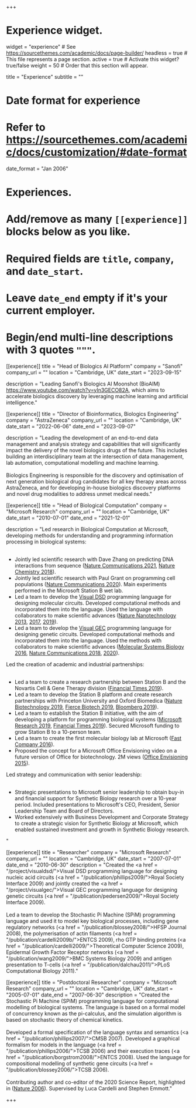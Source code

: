 +++
# Experience widget.
widget = "experience"  # See https://sourcethemes.com/academic/docs/page-builder/
headless = true  # This file represents a page section.
active = true  # Activate this widget? true/false
weight = 50  # Order that this section will appear.

title = "Experience"
subtitle = ""

# Date format for experience
#   Refer to https://sourcethemes.com/academic/docs/customization/#date-format
date_format = "Jan 2006"

# Experiences.
#   Add/remove as many `[[experience]]` blocks below as you like.
#   Required fields are `title`, `company`, and `date_start`.
#   Leave `date_end` empty if it's your current employer.
#   Begin/end multi-line descriptions with 3 quotes `"""`.

[[experience]]
  title = "Head of Biologics AI Platform"
  company = "Sanofi"
  company_url = ""
  location = "Cambridge, UK"
  date_start = "2023-09-15"

description = "Leading Sanofi's Biologics AI Moonshot (BioAIM) https://www.youtube.com/watch?v=yIn3GECO82A, which aims to accelerate biologics discovery by leveraging machine learning and artificial intelligence."

[[experience]]
  title = "Director of Bioinformatics, Biologics Engineering"
  company = "AstraZeneca"
  company_url = ""
  location = "Cambridge, UK"
  date_start = "2022-06-06"
  date_end = "2023-09-07"

description = "Leading the development of an end-to-end data management and analysis strategy and capabilities that will significantly impact the delivery of the novel biologics drugs of the future. This includes building an interdisciplinary team at the intersection of data management, lab automation, computational modelling and machine learning. <br><br>Biologics Engineering is responsible for the discovery and optimisation of next generation biological drug candidates for all key therapy areas across AstraZeneca, and for developing in-house biologics discovery platforms and novel drug modalities to address unmet medical needs."




[[experience]]
  title = "Head of Biological Computation"
  company = "Microsoft Research"
  company_url = ""
  location = "Cambridge, UK"
  date_start = "2010-07-01"
  date_end = "2021-12-01"

description = "Led research in Biological Computation at Microsoft, developing methods for understanding and programming information processing in biological systems:<br><br><ul> <li>Jointly led scientific research with Dave Zhang on predicting DNA interactions from sequence (<a href = /publication/zhang2021/>Nature Communications 2021</a>, <a href = /publication/zhang2018/>Nature Chemistry 2018</a>).</li><li>Jointly led scientific research with Paul Grant on programming cell populations (<a href = /publication/grant2020/>Nature Communications 2020</a>). Main experiments performed in the Microsoft Station B wet lab. </li> <li>Led a team to develop the <a href = /project/visualdsd/>Visual DSD</a> programming language for designing molecular circuits. Developed computational methods and incorporated them into the language. Used the language with collaborators to make scientific advances (<a href = /publication/chen2013/>Nature Nanotechnology 2013</a>, <a href = /publication/chatterjee2017/>2017</a>, <a href = /publication/joesaar2019/>2019</a>).</li> <li>Led a team to develop the <a href = /project/visualgec/>Visual GEC</a> programming language for designing genetic circuits. Developed computational methods and incorporated them into the language. Used the methods with collaborators to make scientific advances (<a href = /publication/grant2016/>Molecular Systems Biology 2016</a>, <a href = /publication/patange2018/>Nature Communications 2018</a>, <a href = /publication/nadezhdin2020/>2020</a>).</li> </ul>Led the creation of academic and industrial partnerships:<br><br> <ul><li>Led a team to create a research partnership between Station B and the Novartis Cell & Gene Therapy division (<a href = /post/financialtimes2019/>Financial Times 2019</a>). </li> <li> Led a team to develop the Station B platform and create research partnerships with Princeton University and Oxford Biomedica (<a href = /post/naturebiotechnology2019/>Nature Biotechnology 2019</a>, <a href = /post/fiercebiotech2019/>Fierce Biotech 2019</a>, <a href = /post/bloomberg2019/>Bloomberg 2019</a>).</li> <li> Led a team to establish the Station B initiative, with the aim of developing a platform for programming biological systems (<a href = /post/msr2019b/>Microsoft Research 2019</a>, <a href = /post/financialtimes2019b/>Financial Times 2019</a>). Secured Microsoft funding to grow Station B to a 10-person team.</li> <li>Led a team to create the first molecular biology lab at Microsoft (<a href = /post/fastcompany2016/>Fast Company 2016</a>). </li> <li>Proposed the concept for a Microsoft Office Envisioning video on a future version of Office for biotechnology. 2M views (<a href = /post/office2015/>Office Envisioning 2015</a>).</li> </ul> Led strategy and communication with senior leadership:<br><br> <ul><li>Strategic presentations to Microsoft senior leadership to obtain buy-in and financial support for Synthetic Biology research over a 10-year period. Included presentations to Microsoft's CEO, President, Senior Leadership Team and Board of Directors.</li><li>Worked extensively with Business Development and Corporate Strategy to create a strategic vision for Synthetic Biology at Microsoft, which enabled sustained investment and growth in Synthetic Biology research.</li></ul>" 



[[experience]]
  title = "Researcher"
  company = "Microsoft Research"
  company_url = ""
  location = "Cambridge, UK"
  date_start = "2007-07-01"
  date_end = "2010-06-30"
  description = "Created the <a href = \"/project/visualdsd/\">Visual DSD</a> programming language for designing nucleic acid circuits (<a href = \"/publication/phillips2009/\">Royal Society Interface 2009</a>) and jointly created the <a href = \"/project/visualgec/\">Visual GEC</a> programming language for designing genetic circuits (<a href = \"/publication/pedersen2009/\">Royal Society Interface 2009</a>). <br><br>Led a team to develop the Stochastic Pi Machine (SPiM) programming language and used it to model key biological processes, including gene regulatory networks (<a href = \"/publication/blossey2008/\">HFSP Journal 2008</a>), the polymerisation of actin filaments (<a href = \"/publication/cardelli2009b/\">ENTCS 2009</a>), rho GTP binding proteins (<a href = \"/publication/cardelli2009/\">Theoretical Computer Science 2009</a>), Epidermal Growth Factor Receptor networks (<a href = \"/publication/wang2009/\">BMC Systems Biology 2009</a>) and antigen presentation to T-cells (<a href = \"/publication/dalchau2011/\">PLoS Computational Biology 2011</a>)."


[[experience]]
  title = "Postdoctoral Researcher"
  company = "Microsoft Research"
  company_url = ""
  location = "Cambridge, UK"
  date_start = "2005-07-01"
  date_end = "2007-06-30"
  description = "Created the Stochastic Pi Machine (SPiM) programming language for computational modelling of biological systems. The language is based on a formal model of concurrency known as the pi-calculus, and the simulation algorithm is based on stochastic theory of chemical kinetics. <br><br>Developed a formal specification of the language syntax and semantics (<a href = \"/publication/phillips2007/\">CMSB 2007</a>). Developed a graphical formalism for models in the language (<a href = \"/publication/phillips2006/\">TCSB 2006</a>) and their execution traces (<a href = \"/publication/borgstrom2008/\">ENTCS 2008</a>). Used the language for compositional modelling of synthetic gene circuits (<a href = \"/publication/blossey2006/\">TCSB 2006</a>). <br><br>Contributing author and co-editor of the 2020 Science Report, highlighted in (<a href = /post/nature2006/>Nature 2006</a>). Supervised by Luca Cardelli and Stephen Emmott."

+++

